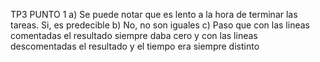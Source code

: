 TP3 PUNTO 1
a) Se puede notar que es lento a la hora de terminar las tareas. Si, es predecible
b) No, no son iguales 
c) Paso que con las lineas comentadas el resultado siempre daba cero y con las lineas descomentadas el resultado y el tiempo era siempre distinto
